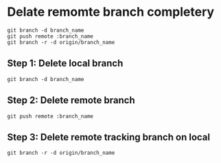 # Delate remomte branch completery

```
git branch -d branch_name
git push remote :branch_name
git branch -r -d origin/branch_name
```


## Step 1: Delete local branch

```
git branch -d branch_name
```


## Step 2: Delete remote branch

```
git push remote :branch_name
```


## Step 3: Delete remote tracking branch on local

```
git branch -r -d origin/branch_name
```
